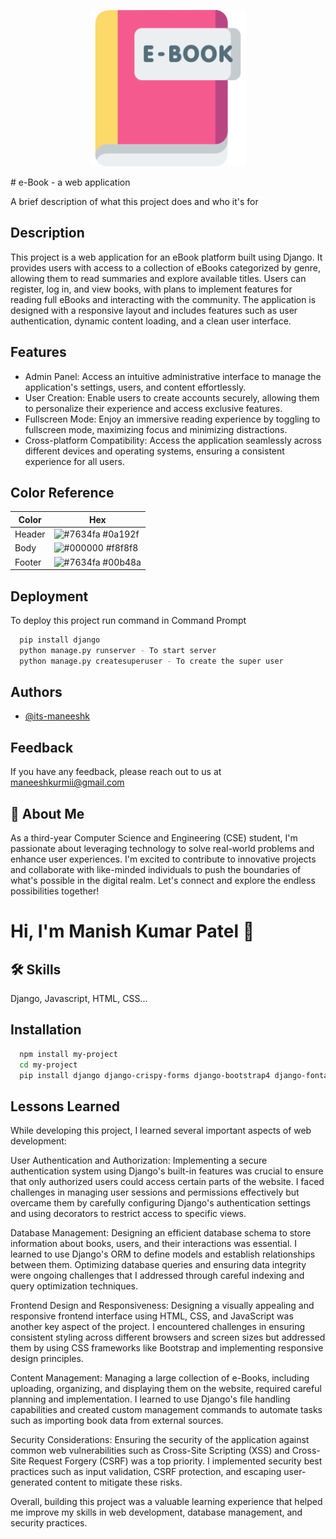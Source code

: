 <p align="center">
  <img src="app/static/img/ico-ebook.png" alt="e-Book Logo" width="250">
</p>
# e-Book - a web application 

A brief description of what this project does and who it's for


## Description
This project is a web application for an eBook platform built using Django. It provides users with access to a collection of eBooks categorized by genre, allowing them to read summaries and explore available titles. Users can register, log in, and view books, with plans to implement features for reading full eBooks and interacting with the community. The application is designed with a responsive layout and includes features such as user authentication, dynamic content loading, and a clean user interface.
## Features

- Admin Panel: Access an intuitive administrative interface to manage the application's settings, users, and content effortlessly.
- User Creation: Enable users to create accounts securely, allowing them to personalize their experience and access exclusive features.
- Fullscreen Mode: Enjoy an immersive reading experience by toggling to fullscreen mode, maximizing focus and minimizing distractions.
- Cross-platform Compatibility: Access the application seamlessly across different devices and operating systems, ensuring a consistent experience for all users.

## Color Reference

| Color             | Hex                                                                |
| ----------------- | ------------------------------------------------------------------ |
| Header | ![#7634fa](https://via.placeholder.com/10/0a192f?text=+) #0a192f |
| Body | ![#000000](https://via.placeholder.com/10/f8f8f8?text=+) #f8f8f8 |
| Footer | ![#7634fa](https://via.placeholder.com/10/00b48a?text=+) #00b48a |


## Deployment

To deploy this project run command in Command Prompt
```bash
  pip install django
  python manage.py runserver - To start server
  python manage.py createsuperuser - To create the super user 
```


## Authors

- [@its-maneeshk](https://www.github.com/its-maneeshk)


## Feedback

If you have any feedback, please reach out to us at maneeshkurmii@gmail.com


## 🚀 About Me
As a third-year Computer Science and Engineering (CSE) student, I'm passionate about leveraging technology to solve real-world problems and enhance user experiences. I'm excited to contribute to innovative projects and collaborate with like-minded individuals to push the boundaries of what's possible in the digital realm. Let's connect and explore the endless possibilities together!


# Hi, I'm Manish Kumar Patel 👋


## 🛠 Skills
Django, Javascript, HTML, CSS...


## Installation



```bash
  npm install my-project
  cd my-project
  pip install django django-crispy-forms django-bootstrap4 django-fontawesome django-markdownx django-allauth django-cleanup django-taggit django-mptt django-ckeditor Pillow djangorestframework django-webpack-loader

```
    
## Lessons Learned

While developing this project, I learned several important aspects of web development:

User Authentication and Authorization: Implementing a secure authentication system using Django's built-in features was crucial to ensure that only authorized users could access certain parts of the website. I faced challenges in managing user sessions and permissions effectively but overcame them by carefully configuring Django's authentication settings and using decorators to restrict access to specific views.

Database Management: Designing an efficient database schema to store information about books, users, and their interactions was essential. I learned to use Django's ORM to define models and establish relationships between them. Optimizing database queries and ensuring data integrity were ongoing challenges that I addressed through careful indexing and query optimization techniques.

Frontend Design and Responsiveness: Designing a visually appealing and responsive frontend interface using HTML, CSS, and JavaScript was another key aspect of the project. I encountered challenges in ensuring consistent styling across different browsers and screen sizes but addressed them by using CSS frameworks like Bootstrap and implementing responsive design principles.

Content Management: Managing a large collection of e-Books, including uploading, organizing, and displaying them on the website, required careful planning and implementation. I learned to use Django's file handling capabilities and created custom management commands to automate tasks such as importing book data from external sources.

Security Considerations: Ensuring the security of the application against common web vulnerabilities such as Cross-Site Scripting (XSS) and Cross-Site Request Forgery (CSRF) was a top priority. I implemented security best practices such as input validation, CSRF protection, and escaping user-generated content to mitigate these risks.

Overall, building this project was a valuable learning experience that helped me improve my skills in web development, database management, and security practices.

